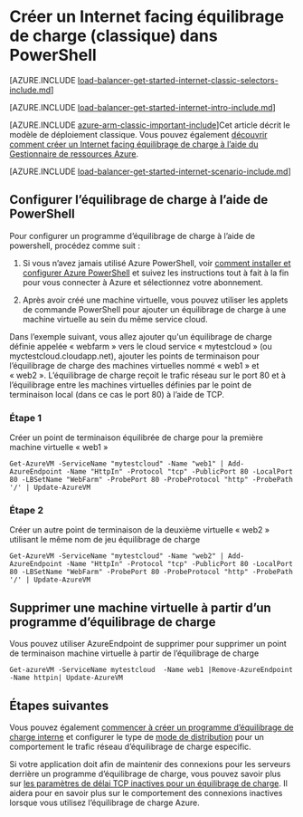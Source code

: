 <properties
   pageTitle="Créer un Internet facing équilibrage de charge en mode classique à l’aide de PowerShell | Microsoft Azure"
   description="Apprenez à créer un Internet facing équilibrage de charge en mode classique à l’aide de PowerShell"
   services="load-balancer"
   documentationCenter="na"
   authors="sdwheeler"
   manager="carmonm"
   editor=""
   tags="azure-service-management"
/>
<tags
   ms.service="load-balancer"
   ms.devlang="na"
   ms.topic="get-started-article"
   ms.tgt_pltfrm="na"
   ms.workload="infrastructure-services"
   ms.date="04/05/2016"
   ms.author="sewhee" />

# <a name="get-started-creating-an-internet-facing-load-balancer-classic-in-powershell"></a>Créer un Internet facing équilibrage de charge (classique) dans PowerShell

[AZURE.INCLUDE [load-balancer-get-started-internet-classic-selectors-include.md](../../includes/load-balancer-get-started-internet-classic-selectors-include.md)]

[AZURE.INCLUDE [load-balancer-get-started-internet-intro-include.md](../../includes/load-balancer-get-started-internet-intro-include.md)]

[AZURE.INCLUDE [azure-arm-classic-important-include](../../includes/azure-arm-classic-important-include.md)]Cet article décrit le modèle de déploiement classique. Vous pouvez également [découvrir comment créer un Internet facing équilibrage de charge à l’aide du Gestionnaire de ressources Azure](load-balancer-get-started-internet-arm-ps.md).

[AZURE.INCLUDE [load-balancer-get-started-internet-scenario-include.md](../../includes/load-balancer-get-started-internet-scenario-include.md)]



## <a name="set-up-load-balancer-using-powershell"></a>Configurer l’équilibrage de charge à l’aide de PowerShell

Pour configurer un programme d’équilibrage de charge à l’aide de powershell, procédez comme suit :

1. Si vous n’avez jamais utilisé Azure PowerShell, voir [comment installer et configurer Azure PowerShell](../../articles/powershell-install-configure.md) et suivez les instructions tout à fait à la fin pour vous connecter à Azure et sélectionnez votre abonnement.


2. Après avoir créé une machine virtuelle, vous pouvez utiliser les applets de commande PowerShell pour ajouter un équilibrage de charge à une machine virtuelle au sein du même service cloud.

Dans l’exemple suivant, vous allez ajouter qu'un équilibrage de charge définie appelée « webfarm » vers le cloud service « mytestcloud » (ou myctestcloud.cloudapp.net), ajouter les points de terminaison pour l’équilibrage de charge des machines virtuelles nommé « web1 » et « web2 ». L’équilibrage de charge reçoit le trafic réseau sur le port 80 et à l’équilibrage entre les machines virtuelles définies par le point de terminaison local (dans ce cas le port 80) à l’aide de TCP.


### <a name="step-1"></a>Étape 1
Créer un point de terminaison équilibrée de charge pour la première machine virtuelle « web1 »

    Get-AzureVM -ServiceName "mytestcloud" -Name "web1" | Add-AzureEndpoint -Name "HttpIn" -Protocol "tcp" -PublicPort 80 -LocalPort 80 -LBSetName "WebFarm" -ProbePort 80 -ProbeProtocol "http" -ProbePath '/' | Update-AzureVM

### <a name="step-2"></a>Étape 2

Créer un autre point de terminaison de la deuxième virtuelle « web2 » utilisant le même nom de jeu équilibrage de charge

    Get-AzureVM -ServiceName "mytestcloud" -Name "web2" | Add-AzureEndpoint -Name "HttpIn" -Protocol "tcp" -PublicPort 80 -LocalPort 80 -LBSetName "WebFarm" -ProbePort 80 -ProbeProtocol "http" -ProbePath '/' | Update-AzureVM

## <a name="remove-a-virtual-machine-from-a-load-balancer"></a>Supprimer une machine virtuelle à partir d’un programme d’équilibrage de charge

Vous pouvez utiliser AzureEndpoint de supprimer pour supprimer un point de terminaison machine virtuelle à partir de l’équilibrage de charge

    Get-azureVM -ServiceName mytestcloud  -Name web1 |Remove-AzureEndpoint -Name httpin| Update-AzureVM

## <a name="next-steps"></a>Étapes suivantes

Vous pouvez également [commencer à créer un programme d’équilibrage de charge interne](load-balancer-get-started-ilb-classic-ps.md) et configurer le type de [mode de distribution](load-balancer-distribution-mode.md) pour un comportement le trafic réseau d’équilibrage de charge especific.

Si votre application doit afin de maintenir des connexions pour les serveurs derrière un programme d’équilibrage de charge, vous pouvez savoir plus sur [les paramètres de délai TCP inactives pour un équilibrage de charge](load-balancer-tcp-idle-timeout.md). Il aidera pour en savoir plus sur le comportement des connexions inactives lorsque vous utilisez l’équilibrage de charge Azure.

